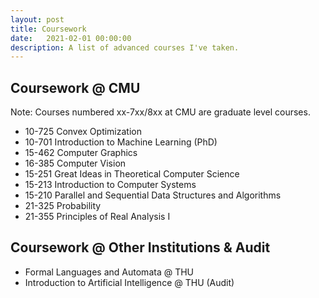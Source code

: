 ```yaml
---
layout: post
title: Coursework
date:   2021-02-01 00:00:00
description: A list of advanced courses I've taken.
---
```

## Coursework @ CMU

Note: Courses numbered xx-7xx/8xx at CMU are graduate level courses.

- 10-725 Convex Optimization
- 10-701 Introduction to Machine Learning (PhD)
- 15-462 Computer Graphics
- 16-385 Computer Vision
- 15-251 Great Ideas in Theoretical Computer Science
- 15-213 Introduction to Computer Systems
- 15-210 Parallel and Sequential Data Structures and Algorithms
- 21-325 Probability
- 21-355 Principles of Real Analysis I

## Coursework @ Other Institutions & Audit
- Formal Languages and Automata @ THU
- Introduction to Artificial Intelligence @ THU (Audit)
